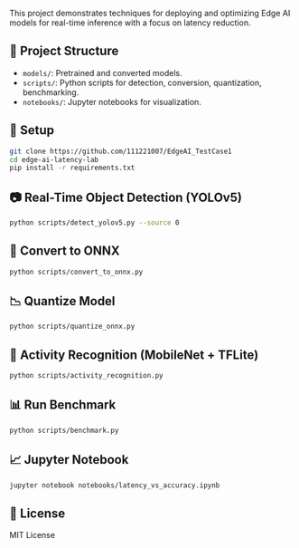 This project demonstrates techniques for deploying and optimizing Edge AI models for real-time inference with a focus on latency reduction.

## 📁 Project Structure
- `models/`: Pretrained and converted models.
- `scripts/`: Python scripts for detection, conversion, quantization, benchmarking.
- `notebooks/`: Jupyter notebooks for visualization.

## 🚀 Setup
```bash
git clone https://github.com/111221007/EdgeAI_TestCase1
cd edge-ai-latency-lab
pip install -r requirements.txt
```

## 📷 Real-Time Object Detection (YOLOv5)
```bash
python scripts/detect_yolov5.py --source 0
```

## 🔁 Convert to ONNX
```bash
python scripts/convert_to_onnx.py
```

## 📉 Quantize Model
```bash
python scripts/quantize_onnx.py
```

## 🧍 Activity Recognition (MobileNet + TFLite)
```bash
python scripts/activity_recognition.py
```

## 📊 Run Benchmark
```bash
python scripts/benchmark.py
```

## 📈 Jupyter Notebook
```bash
jupyter notebook notebooks/latency_vs_accuracy.ipynb
```

## 📜 License
MIT License
